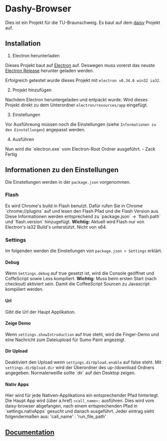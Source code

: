 # Dashy-Browser
Dies ist ein Projekt für die TU-Braunschweig.
Es baut auf dem [daisy](https://github.com/ratze90/daisy) Projekt auf.

## Installation
1. Electron herunterladen

Dieses Projekt baut auf [Electron](http://electron.atom.io) auf.
Deswegen muss vorerst das neuste [Electron Release](https://github.com/atom/electron/releases) herunter geladen werden.

Erfolgreich getestet wurde dieses Projekt mit `electron v0.34.0 win32 ia32`.

2. Projekt hinzufügen

Nachdem Electron heruntergeladen und entpackt wurde. Wird dieses Projekt direkt zu dem Unterordner `electron/resources/app` eingefügt.

3. Einstellungen

Vor Ausführeung müssen noch die Einstellungen (siehe `Informationen zu den Einstellungen`) angepasst werden.

4. Ausführen

Nun wird die ´electron.exe´ vom Electron-Root Ordner ausgeführt. - Zack Fertig


## Informationen zu den Einstellungen
Die Einstellungen werden in der `package.json` vorgenommen.

### Flash
Es wird Chrome's build in Flash benutzt. Dafür rufen Sie in Chrome ´chrome://plugins´ auf und lesen den Flash Pfad und die Flash Version aus.
Diese Informationen werden entsprechend zu ´package.json´ -> ´flash.path´ und ´flash.version´ hinzugefügt.
**Wichtig:** Aktuell wird Flash nur von Electron's ia32 Build's unterstützt. Nicht von x64.

### Settings
Im folgenden werden die Einstellungen von `package.json > Settings` erklärt.
#### Debug
Wenn `Settings.debug` auf true gesetzt ist, wird die Console geöffnet und CoffeScript sowie Less kompiliert.
**Wichtig:** Muss beim ersten Start (nach checkout) aktiviert sein. Damit die CoffeeScript Sourcen zu Javascript kompiliert werden.
#### Url
Gibt die Url der Haupt Applikation.
#### Zeige Demo
Wenn `settings.showIntroduction` auf true steht, wird die Finger-Demo und eine Nachricht zum Dateiupload für Sumo Paint angezeigt.
#### Dir Upload
Deaktiviert den Upload wenn `settings.dirUpload.enable` auf false steht.
Mit `settings.dirUpload.dir` wird der Überordner des up-/download Ordners angegeben. Normalerweiße sollte ´dir´ auf den Desktop zeigen.
#### Nativ Apps
Hier wird für jede Nativen-Applikations ein entsprechender Pfad hinterlegt. Die Haupt App wird (über a.href) `<call_name>:` ausführen.
Dies wird vom daisy-browser abgefangen, nach einem entsprechenden Pfad in ´settings.nativApps´ gesucht und danach ausgeführt.
Jeder eintrag sieht folgendermaßen aus: 'call_name' : 'run_file_path'

## [Documentation](http://rawgit.com/mulian/daisy-browser/master/docs/main.html)
